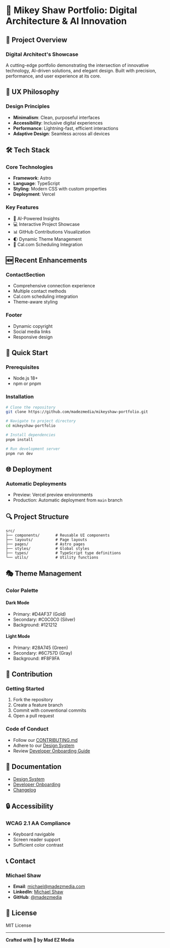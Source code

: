 # 🚀 Mikey Shaw Portfolio: Digital Architecture & AI Innovation

## 🌟 Project Overview

### Digital Architect's Showcase
A cutting-edge portfolio demonstrating the intersection of innovative technology, AI-driven solutions, and elegant design. Built with precision, performance, and user experience at its core.

## 🎨 UX Philosophy

### Design Principles
- **Minimalism**: Clean, purposeful interfaces
- **Accessibility**: Inclusive digital experiences
- **Performance**: Lightning-fast, efficient interactions
- **Adaptive Design**: Seamless across all devices

## 🛠 Tech Stack

### Core Technologies
- **Framework**: Astro
- **Language**: TypeScript
- **Styling**: Modern CSS with custom properties
- **Deployment**: Vercel

### Key Features
- 🤖 AI-Powered Insights
- 💻 Interactive Project Showcase
- 📊 GitHub Contributions Visualization
- 🌓 Dynamic Theme Management
- 📅 Cal.com Scheduling Integration

## 🆕 Recent Enhancements

### ContactSection
- Comprehensive connection experience
- Multiple contact methods
- Cal.com scheduling integration
- Theme-aware styling

### Footer
- Dynamic copyright
- Social media links
- Responsive design

## 🚀 Quick Start

### Prerequisites
- Node.js 18+
- npm or pnpm

### Installation
```bash
# Clone the repository
git clone https://github.com/madezmedia/mikeyshaw-portfolio.git

# Navigate to project directory
cd mikeyshaw-portfolio

# Install dependencies
pnpm install

# Run development server
pnpm run dev
```

## 🌐 Deployment

### Automatic Deployments
- Preview: Vercel preview environments
- Production: Automatic deployment from `main` branch

## 🔍 Project Structure

```
src/
├── components/       # Reusable UI components
├── layouts/          # Page layouts
├── pages/            # Astro pages
├── styles/           # Global styles
├── types/            # TypeScript type definitions
└── utils/            # Utility functions
```

## 🎭 Theme Management

### Color Palette
#### Dark Mode
- Primary: #D4AF37 (Gold)
- Secondary: #C0C0C0 (Silver)
- Background: #121212

#### Light Mode
- Primary: #28A745 (Green)
- Secondary: #6C757D (Gray)
- Background: #F8F9FA

## 🤝 Contribution

### Getting Started
1. Fork the repository
2. Create a feature branch
3. Commit with conventional commits
4. Open a pull request

### Code of Conduct
- Follow our [CONTRIBUTING.md](CONTRIBUTING.md)
- Adhere to our [Design System](DESIGN_SYSTEM.md)
- Review [Developer Onboarding Guide](DEVELOPER_ONBOARDING.md)

## 📄 Documentation
- [Design System](DESIGN_SYSTEM.md)
- [Developer Onboarding](DEVELOPER_ONBOARDING.md)
- [Changelog](CHANGELOG.md)

## 🔒 Accessibility

### WCAG 2.1 AA Compliance
- Keyboard navigable
- Screen reader support
- Sufficient color contrast

## 📞 Contact

### Michael Shaw
- **Email**: michael@madezmedia.com
- **LinkedIn**: [Michael Shaw](https://www.linkedin.com/in/michael-shaw-clt/)
- **GitHub**: [@madezmedia](https://github.com/madezmedia)

## 📜 License
MIT License

---

**Crafted with 💖 by Mad EZ Media**
